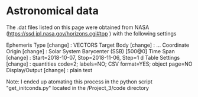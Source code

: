 # Astronomical data

The .dat files listed on this page were obtained from NASA (https://ssd.jpl.nasa.gov/horizons.cgi#top ) with the following settings

Ephemeris Type [change] :       VECTORS
Target Body [change] :          ...
Coordinate Origin [change] :    Solar System Barycenter (SSB) [500@0]
Time Span [change] :            Start=2018-10-07, Stop=2018-11-06, Step=1 d
Table Settings [change] :       quantities code=2; labels=NO; CSV format=YES; object page=NO
Display/Output [change] :       plain text

Note: I ended up atomating this process in the python script "get_initconds.py" located in the /Project_3/code directory
